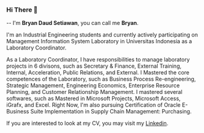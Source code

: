 ### Hi There 👋
--
I'm **Bryan Daud Setiawan**, you can call me **Bryan**. 

I'm an Industrial Engineering students and currently actively participating on Management Information System Laboratory in Universitas Indonesia as a Laboratory Coordinator.

As a Laboratory Coordinator, I have responsibilities to manage laboratory projects in 6 divisons, such as Secretary & Finance, External Training, Internal, Acceleration, Public Relations, and External. I Mastered the core competences of the Laboratory, such as Business Process Re-engineering, Strategic Management, Engineering Economics, Enterprise Resource Planning, and Customer Relationship Management. I mastered several softwares, such as Mastered in Microsoft Projects, Microsoft Access, iGrafx, and Excel.
Right Now, I'm also pursuing Certification of Oracle E-Business Suite Implementation in Supply Chain Management: Purchasing.

If you are interested to look at my CV, you may visit my [Linkedin](https://www.linkedin.com/in/bryan-daud-setiawan-091a941b9/).




